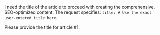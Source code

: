 I need the title of the article to proceed with creating the comprehensive, SEO-optimized content. The request specifies: `title: # Use the exact user-entered title here`.

Please provide the title for article #1.